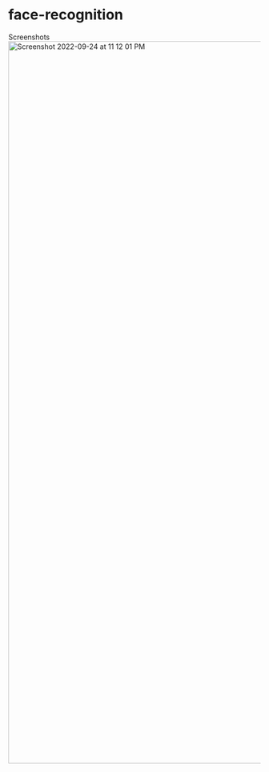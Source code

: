 # face-recognition

Screenshots
<img width="1440" alt="Screenshot 2022-09-24 at 11 12 01 PM" src="https://github.com/nishantsirohi23/face-recognition/assets/68343049/d165b178-8496-4315-9a73-1c9f851e9c9e">

